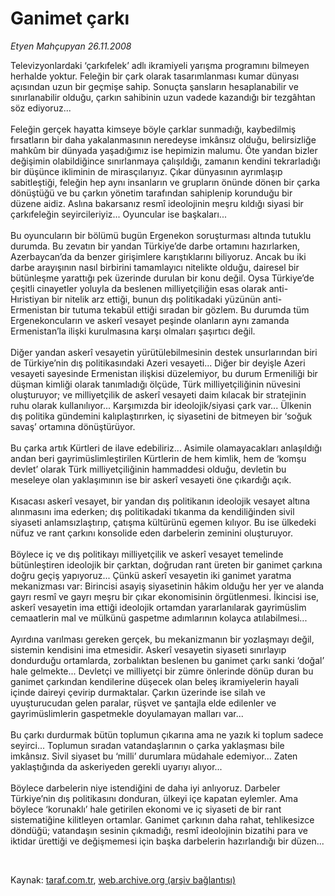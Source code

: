 # Ganimet çarkı

*Etyen Mahçupyan 26.11.2008*

<div class="taraf_structure_2col_1zq">
<div class="margen_n">



 <p>Televizyonlardaki ‘çarkıfelek’ adlı ikramiyeli yarışma programını bilmeyen herhalde yoktur. Feleğin bir çark olarak tasarımlanması kumar dünyası açısından uzun bir geçmişe sahip. Sonuçta şansların hesaplanabilir ve sınırlanabilir olduğu, çarkın sahibinin uzun vadede kazandığı bir tezgâhtan söz ediyoruz... <br/><br/>Feleğin gerçek hayatta kimseye böyle çarklar sunmadığı, kaybedilmiş fırsatların bir daha yakalanmasının neredeyse imkânsız olduğu, belirsizliğe mahkûm bir dünyada yaşadığımız ise hepimizin malumu. Öte yandan bizler değişimin olabildiğince sınırlanmaya çalışıldığı, zamanın kendini tekrarladığı bir düşünce ikliminin de mirasçılarıyız. Çıkar dünyasının ayrımlaşıp sabitleştiği, feleğin hep aynı insanların ve grupların önünde dönen bir çarka dönüştüğü ve bu çarkın yönetim tarafından sahiplenip korunduğu bir düzene aidiz. Aslına bakarsanız resmî ideolojinin meşru kıldığı siyasi bir çarkıfeleğin seyircileriyiz... Oyuncular ise başkaları... <br/><br/>Bu oyuncuların bir bölümü bugün Ergenekon soruşturması altında tutuklu durumda. Bu zevatın bir yandan Türkiye’de darbe ortamını hazırlarken, Azerbaycan’da da benzer girişimlere karıştıklarını biliyoruz. Ancak bu iki darbe arayışının nasıl birbirini tamamlayıcı nitelikte olduğu, dairesel bir bütünleşme yarattığı pek üzerinde durulan bir konu değil. Oysa Türkiye’de çeşitli cinayetler yoluyla da beslenen milliyetçiliğin esas olarak anti-Hıristiyan bir nitelik arz ettiği, bunun dış politikadaki yüzünün anti-Ermenistan bir tutuma tekabül ettiği sıradan bir gözlem. Bu durumda tüm Ergenekoncuların ve askerî vesayet peşinde olanların aynı zamanda Ermenistan’la ilişki kurulmasına karşı olmaları şaşırtıcı değil. <br/><br/>Diğer yandan askerî vesayetin yürütülebilmesinin destek unsurlarından biri de Türkiye’nin dış politikasındaki Azeri vesayeti... Diğer bir deyişle Azeri vesayeti sayesinde Ermenistan ilişkisi düzelemiyor, bu durum Ermeniliği bir düşman kimliği olarak tanımladığı ölçüde, Türk milliyetçiliğinin nüvesini oluşturuyor; ve milliyetçilik de askerî vesayeti daim kılacak bir stratejinin ruhu olarak kullanılıyor... Karşımızda bir ideolojik/siyasi çark var... Ülkenin dış politika gündemini kalıplaştırırken, iç siyasetini de bitmeyen bir ‘soğuk savaş’ ortamına dönüştürüyor. <br/><br/>Bu çarka artık Kürtleri de ilave edebiliriz... Asimile olamayacakları anlaşıldığı andan beri gayrimüslimleştirilen Kürtlerin de hem kimlik, hem de ‘komşu devlet’ olarak Türk milliyetçiliğinin hammaddesi olduğu, devletin bu meseleye olan yaklaşımının ise bir askerî vesayeti öne çıkardığı açık. <br/><br/>Kısacası askerî vesayet, bir yandan dış politikanın ideolojik vesayet altına alınmasını ima ederken; dış politikadaki tıkanma da kendiliğinden sivil siyaseti anlamsızlaştırıp, çatışma kültürünü egemen kılıyor. Bu ise ülkedeki nüfuz ve rant çarkını konsolide eden darbelerin zeminini oluşturuyor. <br/><br/>Böylece iç ve dış politikayı milliyetçilik ve askerî vesayet temelinde bütünleştiren ideolojik bir çarktan, doğrudan rant üreten bir ganimet çarkına doğru geçiş yapıyoruz... Çünkü askerî vesayetin iki ganimet yaratma mekanizması var: Birincisi asayiş siyasetinin hâkim olduğu her yer ve alanda gayrı resmî ve gayrı meşru bir çıkar ekonomisinin örgütlenmesi. İkincisi ise, askerî vesayetin ima ettiği ideolojik ortamdan yararlanılarak gayrimüslim cemaatlerin mal ve mülkünü gaspetme adımlarının kolayca atılabilmesi... <br/><br/>Ayırdına varılması gereken gerçek, bu mekanizmanın bir yozlaşmayı değil, sistemin kendisini ima etmesidir. Askerî vesayetin siyaseti sınırlayıp dondurduğu ortamlarda, zorbalıktan beslenen bu ganimet çarkı sanki ‘doğal’ hale gelmekte... Devletçi ve milliyetçi bir zümre önlerinde dönüp duran bu ganimet çarkından kendilerine düşecek olan beleş ikramiyelerin hayali içinde daireyi çevirip durmaktalar. Çarkın üzerinde ise silah ve uyuşturucudan gelen paralar, rüşvet ve şantajla elde edilenler ve gayrimüslimlerin gaspetmekle doyulamayan malları var... <br/><br/>Bu çarkı durdurmak bütün toplumun çıkarına ama ne yazık ki toplum sadece seyirci... Toplumun sıradan vatandaşlarının o çarka yaklaşması bile imkânsız. Sivil siyaset bu ‘milli’ durumlara müdahale edemiyor... Zaten yaklaştığında da askeriyeden gerekli uyarıyı alıyor... <br/><br/>Böylece darbelerin niye istendiğini de daha iyi anlıyoruz. Darbeler Türkiye’nin dış politikasını donduran, ülkeyi içe kapatan eylemler. Ama böylece ‘korunaklı’ hale getirilen ekonomi ve iç siyaseti de bir rant sistematiğine kilitleyen ortamlar. Ganimet çarkının daha rahat, tehlikesizce döndüğü; vatandaşın sesinin çıkmadığı, resmî ideolojinin bizatihi para ve iktidar ürettiği ve değişmemesi için başka darbelerin hazırlandığı bir düzen...</p>

<br/>


<div id="taraf_not">
</div>

</div>


</div>

Kaynak: [taraf.com.tr](http://www.taraf.com.tr:80/makale/2836.htm), [web.archive.org (arşiv bağlantısı)](http://web.archive.org/web/20090207203652/http://www.taraf.com.tr:80/makale/2836.htm)
